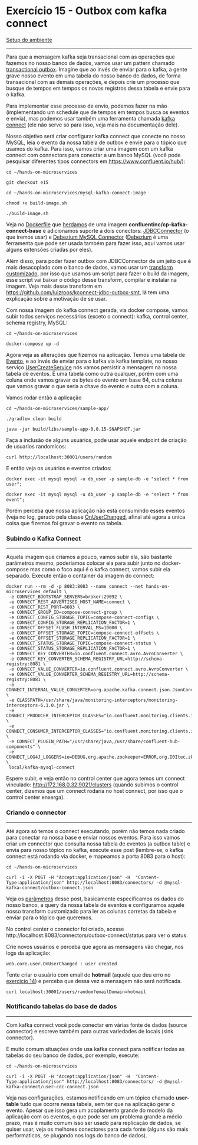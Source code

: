 # Exercício 15 - Outbox com kafka connect
[Setup do ambiente](https://github.com/luizroos/hands-on-microservices)

---

Para que a mensagem kafka seja transacional com as operações que fazemos no nosso banco de dados, vamos usar um pattern chamado [transactional outbox](https://microservices.io/patterns/data/transactional-outbox.html). Imagine que ao invés de enviar para o kafka, a gente grave nosso evento em uma tabela do nosso banco de dados, de forma transacional com as demais operações, e depois crie um processo que busque de tempos em tempos os novos registros dessa tabela e envie para o kafka.

Para implementar esse processo de envio, podemos fazer na mão (implementando um schedule que de tempos em tempos busca os eventos e envia), mas podemos usar também uma ferramenta chamada [kafka connect](https://docs.confluent.io/platform/current/connect/index.html) (ele não serve só para isso, veja mais na documentação dele).

Nosso objetivo será criar configurar kafka connect que conecte no nosso MySQL, leia o evento da nossa tabela de outbox e envie para o tópico que usamos do kafka. Para isso, vamos criar uma imagem com um kafka connect com connectors para conectar a um banco MySQL (você pode pesquisar diferentes tipos connectors em https://www.confluent.io/hub/):

```console
cd ~/hands-on-microservices

git checkout e15

cd ~/hands-on-microservices/mysql-kafka-connect-image

chmod +x build-image.sh

./build-image.sh
```

Veja no [Dockerfile](mysql-kafka-connect-image/Dockerfile) que [herdamos](https://docs.confluent.io/home/connect/extending.html) de uma imagem **confluentinc/cp-kafka-connect-base** e adicionamos suporte a dois conectors: [JDBCConnector](https://www.confluent.io/hub/confluentinc/kafka-connect-jdbc) (o que iremos usar) e [Debezium MySQL Connector](https://www.confluent.io/hub/debezium/debezium-connector-mysql) ([Debezium](https://debezium.io/) é uma ferramenta que pode ser usada também para fazer isso, aqui vamos usar alguns extensões criadas por eles). 

Além disso, para poder fazer outbox com JDBCConnector de um jeito que é mais desacoplado com o banco de dados, vamos usar um [transform customizado](https://docs.confluent.io/platform/current/connect/transforms/custom.html), por isso que usamos um script para fazer o build da imagem, esse script vai baixar o código desse transform, compilar e instalar na imagem. Veja mais desse transform em https://github.com/luizroos/kconnect-jdbc-outbox-smt, lá tem uma explicação sobre a motivação de se usar.

Com nossa imagem do kafka connect gerada, via docker compose, vamos subir todos serviços necessários (exceto o connect): kafka, control center, schema registry, MySQL:

```console
cd ~/hands-on-microservices

docker-compose up -d 
```

Agora veja as alterações que fizemos na aplicação. Temos uma tabela de [Evento](sample-app/src/main/java/web/core/event/EventEntity.java), e ao invés de enviar para o kafka via kafka template, no nosso serviço [UserCreateService](sample-app/src/main/java/web/core/user/UserCreateService.java) nós vamos persistir a mensagem na nossa tabela de eventos. É uma tabela como outra qualquer, porém com uma coluna onde vamos gravar os bytes do evento em base 64, outra coluna que vamos gravar o que seria a chave do evento e outra com a coluna.

Vamos rodar então a aplicação 

```console
cd ~/hands-on-microservices/sample-app/

./gradlew clean build

java -jar build/libs/sample-app-0.0.15-SNAPSHOT.jar
```

Faça a inclusão de alguns usuários, pode usar aquele endpoint de criação de usuarios randomicos:

```console
curl http://localhost:30001/users/random
```

E então veja os usuários e eventos criados:

```console
docker exec -it mysql mysql -u db_user -p sample-db -e "select * from user";

docker exec -it mysql mysql -u db_user -p sample-db -e "select * from event";
```

Porém perceba que nossa aplicação não está consumindo esses eventos (veja no log, gerado pela classe [OnUserChanged](sample-app/src/main/java/web/core/user/OnUserChanged.java), afinal até agora a unica coisa que fizemos foi gravar o evento na tabela.

### Subindo o Kafka Connect
----

Aquela imagem que criamos a pouco, vamos subir ela, são bastante parâmetros mesmo, poderiamos colocar ela para subir junto no docker-compose mas como o foco aqui é o kafka connect, vamos subir ela separado. Execute então o container da imagem do connect:

```console
docker run --rm -d -p 8083:8083 --name connect --net hands-on-microservices_default \
 -e CONNECT_BOOTSTRAP_SERVERS=broker:29092 \
 -e CONNECT_REST_ADVERTISED_HOST_NAME=connect \
 -e CONNECT_REST_PORT=8083 \
 -e CONNECT_GROUP_ID=compose-connect-group \
 -e CONNECT_CONFIG_STORAGE_TOPIC=compose-connect-configs \
 -e CONNECT_CONFIG_STORAGE_REPLICATION_FACTOR=1 \
 -e CONNECT_OFFSET_FLUSH_INTERVAL_MS=10000 \
 -e CONNECT_OFFSET_STORAGE_TOPIC=compose-connect-offsets \
 -e CONNECT_OFFSET_STORAGE_REPLICATION_FACTOR=1 \
 -e CONNECT_STATUS_STORAGE_TOPIC=compose-connect-status \
 -e CONNECT_STATUS_STORAGE_REPLICATION_FACTOR=1 \
 -e CONNECT_KEY_CONVERTER=io.confluent.connect.avro.AvroConverter \
 -e CONNECT_KEY_CONVERTER_SCHEMA_REGISTRY_URL=http://schema-registry:8081 \
 -e CONNECT_VALUE_CONVERTER=io.confluent.connect.avro.AvroConverter \
 -e CONNECT_VALUE_CONVERTER_SCHEMA_REGISTRY_URL=http://schema-registry:8081 \
 -e CONNECT_INTERNAL_VALUE_CONVERTER=org.apache.kafka.connect.json.JsonConverter \
 -e CLASSPATH=/usr/share/java/monitoring-interceptors/monitoring-interceptors-6.1.0.jar \
 -e CONNECT_PRODUCER_INTERCEPTOR_CLASSES="io.confluent.monitoring.clients.interceptor.MonitoringProducerInterceptor" \
 -e CONNECT_CONSUMER_INTERCEPTOR_CLASSES="io.confluent.monitoring.clients.interceptor.MonitoringConsumerInterceptor" \
 -e CONNECT_PLUGIN_PATH="/usr/share/java,/usr/share/confluent-hub-components" \
 -e CONNECT_LOG4J_LOGGERS=io=DEBUG,org.apache.zookeeper=ERROR,org.I0Itec.zkclient=ERROR,org.reflections=ERROR \
 local/kafka-mysql-connect
```

Espere subir, e veja então no control center que agora temos um connect vinculado: http://172.168.0.32:9021/clusters (quando subimos o control center, dizemos que um connect rodaria no host connect, por isso que o control center enxerga).

### Criando o connector
----

Até agora só temos o connect executando, porém não temos nada criado para conectar na nossa base e enviar nossos eventos. Para isso vamos criar um connector que consulta nossa tabela de eventos (a outbox table) e envia para nosso tópico no kafka, execute esse post (lembre-se, o kafka connect está rodando via docker, e mapeamos a porta 8083 para o host):

```console
cd ~/hands-on-microservices

curl -i -X POST -H "Accept:application/json" -H  "Content-Type:application/json" http://localhost:8083/connectors/ -d @mysql-kafka-connect/outbox-connect.json
```

Veja os [parâmetros](mysql-kafka-connect/outbox-connect.json) desse post, basicamente especificamos os dados do nosso banco, a query da nossa tabela de eventos e configuramos aquele nosso transform customizado para ler as colunas corretas da tabela e enviar para o tópico que queremos.

No control center o connector foi criado, acesse http://localhost:8083/connectors/outbox-connect/status para ver o status.   

Crie novos usuários e perceba que agora as mensagens vão chegar, nos logs da aplicação:

```console
web.core.user.OnUserChanged : user created
```

Tente criar o usuário com email do **hotmail** (aquele que deu erro no [exercicio 14](https://github.com/luizroos/hands-on-microservices/tree/e14)) e perceba que dessa vez a mensagem não será notificada.

```console
curl localhost:30001/users/random?emailDomain=hotmail
```
 
 
### Notificando tabelas do base de dados
----

Com kafka connect você pode conectar em várias fonte de dados (source connector) e escreve também para outras variedades de locais (sink connector). 

É muito comum situações onde usa kafka connect para notificar todas as tabelas do seu banco de dados, por exemplo, execute:

```console
cd ~/hands-on-microservices

curl -i -X POST -H "Accept:application/json" -H  "Content-Type:application/json" http://localhost:8083/connectors/ -d @mysql-kafka-connect/user-cdc-connect.json
```

Veja nas configurações, estamos notificando em um tópico chamado **user-table** tudo que ocorre nessa tabela, sem ter que na aplicação gerar o evento. Apesar que isso gera um acoplamento grande do modelo da aplicação com os eventos, o que pode ser um problema grande a médio prazo, mas é muito comum isso ser usado para replicação de dados, se quiser usar, veja os melhores conectores para cada fonte (alguns são mais performaticos, se plugando nos logs do banco de dados).

